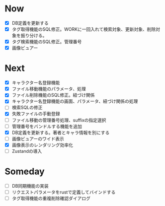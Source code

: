 # Now
- [x] DB定義を更新する
- [x] タグ取得機能のSQL修正。WORKに一回入れて検索対象、更新対象、削除対象を振り分ける。
- [x] タグ検索機能のSQL修正。管理番号
- [x] 画像ビュアー

# Next
- [x] キャラクター名登録機能
- [x] ファイル移動機能のパラメータ、処理
- [x] ファイル削除機能のSQL修正。紐づけ関係
- [x] キャラクター名登録機能の画面、パラメータ、紐づけ関係の処理
- [ ] 検索SQLの修正
- [x] 失敗ファイルの手動登録
- [ ] ファイル移動の管理番号処理、suffixの指定選択
- [ ] 管理番号をバンドルする機能を追加
- [x] DB定義を更新する。著者とキャラ情報を別にする
- [ ] 画像ビュアーのワイド表示
- [x] 画像表示のレンダリング効率化
- [ ] Zustandの導入

# Someday
- [ ] DB同期機能の実装
- [ ] リクエストパラメータをrustで定義してバインドする
- [ ] タグ取得機能の重複削除確認ダイアログ